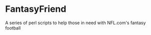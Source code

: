 FantasyFriend
=============

A series of perl scripts to help those in need with NFL.com's fantasy football
